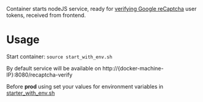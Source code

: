 Container starts nodeJS service, ready for [verifying Google reCaptcha](https://developers.google.com/recaptcha/docs/verify) user tokens, received from frontend.

# Usage
Start container: 
`source start_with_env.sh`

By default service will be available on http://{docker-machine-IP}:8080/recaptcha-verify

Before **prod** using set your values for environment variables in [starter_with_env.sh](https://github.com/r-n-aliev/docker-recaptcha-verify/blob/master/starter_with_env.sh)
